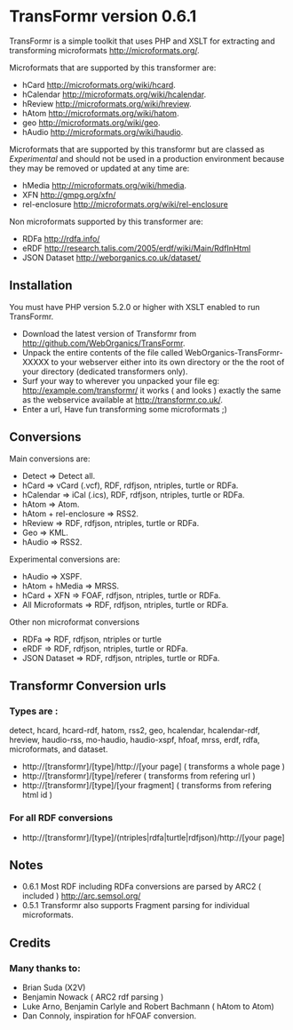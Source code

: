 # TransFormr version 0.6.1  

TransFormr is a simple toolkit that uses PHP and XSLT for extracting and transforming microformats http://microformats.org/.

Microformats that are supported by this transformer are:

* hCard http://microformats.org/wiki/hcard.
* hCalendar http://microformats.org/wiki/hcalendar.
* hReview http://microformats.org/wiki/hreview.
* hAtom http://microformats.org/wiki/hatom.
* geo http://microformats.org/wiki/geo.
* hAudio http://microformats.org/wiki/haudio.
	
Microformats that are supported by this transformr but are classed as *Experimental* and should not be used in a production environment because they may be removed or updated at any time are:

* hMedia http://microformats.org/wiki/hmedia.
* XFN http://gmpg.org/xfn/
* rel-enclosure http://microformats.org/wiki/rel-enclosure
	
Non microformats supported by this transformer are:
	
* RDFa http://rdfa.info/
* eRDF http://research.talis.com/2005/erdf/wiki/Main/RdfInHtml
* JSON Dataset http://weborganics.co.uk/dataset/
	
## Installation 

You must have PHP version 5.2.0 or higher with XSLT enabled to run TransFormr.

* Download the latest version of Transformr from http://github.com/WebOrganics/TransFormr.
* Unpack the entire contents of the file called WebOrganics-TransFormr-XXXXX to your webserver either into its own directory or the the root of your directory (dedicated transformers only). 
* Surf your way to wherever you unpacked your file eg: http://example.com/transformr/ it works ( and looks ) exactly the same as the webservice available at http://transformr.co.uk/.
* Enter a url, Have fun transforming some microformats ;)
	
## Conversions

Main conversions are:

* Detect => Detect all.
* hCard => vCard (.vcf), RDF, rdfjson, ntriples, turtle or RDFa.
* hCalendar => iCal (.ics), RDF, rdfjson, ntriples, turtle or RDFa.
* hAtom => Atom.
* hAtom + rel-enclosure => RSS2.
* hReview => RDF, rdfjson, ntriples, turtle or RDFa.
* Geo => KML.
* hAudio => RSS2.

Experimental conversions are:

* hAudio => XSPF.
* hAtom + hMedia => MRSS.
* hCard + XFN => FOAF, rdfjson, ntriples, turtle or RDFa.
* All Microformats => RDF, rdfjson, ntriples, turtle or RDFa.
	
Other non microformat conversions

* RDFa => RDF, rdfjson, ntriples or turtle
* eRDF => RDF, rdfjson, ntriples, turtle or RDFa.
* JSON Dataset => RDF, rdfjson, ntriples, turtle or RDFa.

## Transformr Conversion urls

### Types are :

detect, hcard, hcard-rdf, hatom, rss2, geo, hcalendar, hcalendar-rdf, hreview, haudio-rss, mo-haudio, haudio-xspf, hfoaf, mrss, erdf, rdfa, microformats, and dataset.

* http://[transformr]/[type]/http://[your page] ( transforms a whole page )
* http://[transformr]/[type]/referer ( transforms from refering url )
* http://[transformr]/[type]/[your fragment] ( transforms from refering html id )

### For all RDF conversions

* http://[transformr]/[type]/(ntriples|rdfa|turtle|rdfjson)/http://[your page] 

## Notes

* 0.6.1 Most RDF including RDFa conversions are parsed by ARC2 ( included ) http://arc.semsol.org/
* 0.5.1 Transformr also supports Fragment parsing for individual microformats.

## Credits

### Many thanks to:

* Brian Suda (X2V)
* Benjamin Nowack ( ARC2 rdf parsing )
* Luke Arno, Benjamin Carlyle and Robert Bachmann ( hAtom to Atom)
* Dan Connoly, inspiration for hFOAF conversion.